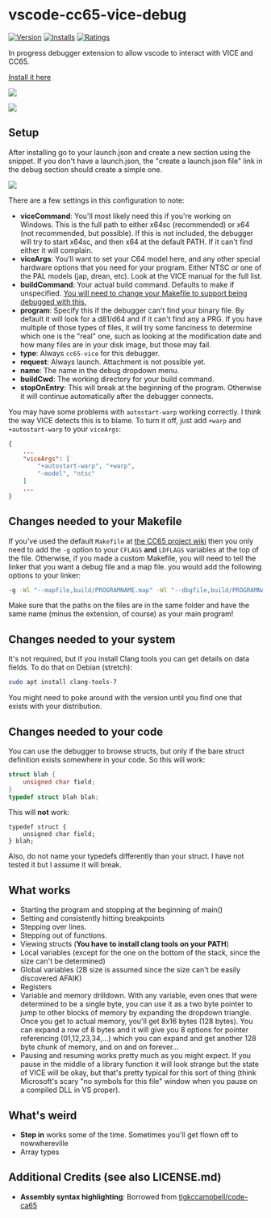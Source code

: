 # vscode-cc65-vice-debug

[![Version](https://vsmarketplacebadge.apphb.com/version/entan-gl.cc65-vice.svg)](https://marketplace.visualstudio.com/items?itemName=entan-gl.cc65-vice)
[![Installs](https://vsmarketplacebadge.apphb.com/installs-short/entan-gl.cc65-vice.svg)](https://marketplace.visualstudio.com/items?itemName=entan-gl.cc65-vice)
[![Ratings](https://vsmarketplacebadge.apphb.com/rating/entan-gl.cc65-vice.svg)](https://marketplace.visualstudio.com/items?itemName=entan-gl.cc65-vice)

In progress debugger extension to allow vscode to interact with VICE and CC65.

[Install it here](https://marketplace.visualstudio.com/items?itemName=entan-gl.cc65-vice)

<img src="https://github.com/empathicqubit/vscode-cc65-vice-debug/blob/master/images/action.png?raw=true" />

<a target="_blank" href="https://donorbox.org/cc65-vice-debugger?default_interval=o"><img src="https://d1iczxrky3cnb2.cloudfront.net/button-small-green.png" /></a>

## Setup

After installing go to your launch.json and create a new section using the snippet. If you don't have a launch.json, the "create a launch.json file" link in the debug section should create a simple one.

<img src="https://github.com/empathicqubit/vscode-cc65-vice-debug/blob/master/images/config.png?raw=true" />

There are a few settings in this configuration to note:

- **viceCommand**: You'll most likely need this if you're working on Windows. This is the full path to either x64sc (recommended) or x64 (not recommended, but possible). If this is not included, the debugger will try to start x64sc, and then x64 at the default PATH. If it can't find either it will complain.
- **viceArgs**: You'll want to set your C64 model here, and any other special hardware options that you need for your program. Either NTSC or one of the PAL models (jap, drean, etc). Look at the VICE manual for the full list.
- **buildCommand**: Your actual build command. Defaults to make if unspecified. [You will need to change your Makefile to support being debugged with this.](#changes-needed-to-your-makefile)
- **program**: Specify this if the debugger can't find your binary file. By default it will look for a d81/d64 and if it can't find any a PRG. If you have multiple of those types of files, it will try some fanciness to determine which one is the "real" one, such as looking at the modification date and how many files are in your disk image, but those may fail.
- **type**: Always `cc65-vice` for this debugger.
- **request**: Always launch. Attachment is not possible yet.
- **name**: The name in the debug dropdown menu.
- **buildCwd**: The working directory for your build command.
- **stopOnEntry**: This will break at the beginning of the program. Otherwise it will continue automatically after the debugger connects.

You may have some problems with `autostart-warp` working correctly. I think the way VICE detects this is to blame. To turn it off, just add `+warp` and `+autostart-warp` to your `viceArgs`:

```json
{
    ...
    "viceArgs": [
        "+autostart-warp", "+warp",
        "-model", "ntsc"
    ]
    ...
}
```

## Changes needed to your Makefile

If you've used the default `Makefile` at [the CC65 project wiki](https://github.com/cc65/wiki/wiki/Bigger-Projects) then you only need to add the `-g` option to your `CFLAGS` **and** `LDFLAGS` variables at the top of the file. Otherwise, if you made a custom Makefile, you will need to tell the linker that you want a debug file and a map file. you would add the following options to your linker:

```sh
-g -Wl "--mapfile,build/PROGRAMNAME.map" -Wl "--dbgfile,build/PROGRAMNAME.dbg"
```

Make sure that the paths on the files are in the same folder and have the same name (minus the extension, of course) as your main program!

## Changes needed to your system

It's not required, but if you install Clang tools you can get details on data fields. To do that on Debian (stretch):

```sh
sudo apt install clang-tools-7
```

You might need to poke around with the version until you find one that exists with your distribution.

## Changes needed to your code

You can use the debugger to browse structs, but only if the bare struct definition exists somewhere in your code. So this will work:

```c
struct blah {
    unsigned char field;
}
typedef struct blah blah;
```

This will **not** work:

```
typedef struct {
    unsigned char field;
} blah;
```

Also, do not name your typedefs differently than your struct. I have not tested it but I assume it will break.

## What works

- Starting the program and stopping at the beginning of main()
- Setting and consistently hitting breakpoints
- Stepping over lines.
- Stepping out of functions.
- Viewing structs (**You have to install clang tools on your PATH**)
- Local variables (except for the one on the bottom of the stack, since the size can't be determined)
- Global variables (2B size is assumed since the size can't be easily discovered AFAIK)
- Registers
- Variable and memory drilldown. With any variable, even ones that were determined to be a single byte, you can use it as a two byte pointer to jump to other blocks of memory by expanding the dropdown triangle. Once you get to actual memory, you'll get 8x16 bytes (128 bytes). You can expand a row of 8 bytes and it will give you 8 options for pointer referencing (01,12,23,34,...) which you can expand and get another 128 byte chunk of memory, and on and on forever...
- Pausing and resuming works pretty much as you might expect. If you pause in the middle of a library function it will look strange but the state of VICE will be okay, but that's pretty typical for this sort of thing (think Microsoft's scary "no symbols for this file" window when you pause on a compiled DLL in VS proper).

## What's weird

- **Step in** works some of the time. Sometimes you'll get flown off to nowwhereville
- Array types

## Additional Credits (see also LICENSE.md)

* **Assembly syntax highlighting**: Borrowed from [tlgkccampbell/code-ca65](https://github.com/tlgkccampbell/code-ca65)
